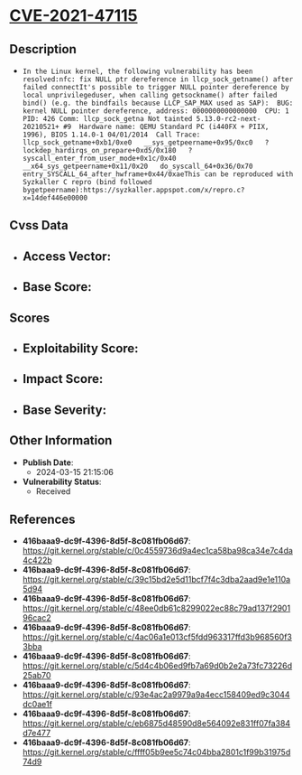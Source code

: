 
# [CVE-2021-47115](https://cve.mitre.org/cgi-bin/cvename.cgi?name=CVE-2021-47115)

## Description

- `In the Linux kernel, the following vulnerability has been resolved:nfc: fix NULL ptr dereference in llcp_sock_getname() after failed connectIt's possible to trigger NULL pointer dereference by local unprivilegeduser, when calling getsockname() after failed bind() (e.g. the bindfails because LLCP_SAP_MAX used as SAP):  BUG: kernel NULL pointer dereference, address: 0000000000000000  CPU: 1 PID: 426 Comm: llcp_sock_getna Not tainted 5.13.0-rc2-next-20210521+ #9  Hardware name: QEMU Standard PC (i440FX + PIIX, 1996), BIOS 1.14.0-1 04/01/2014  Call Trace:   llcp_sock_getname+0xb1/0xe0   __sys_getpeername+0x95/0xc0   ? lockdep_hardirqs_on_prepare+0xd5/0x180   ? syscall_enter_from_user_mode+0x1c/0x40   __x64_sys_getpeername+0x11/0x20   do_syscall_64+0x36/0x70   entry_SYSCALL_64_after_hwframe+0x44/0xaeThis can be reproduced with Syzkaller C repro (bind followed bygetpeername):https://syzkaller.appspot.com/x/repro.c?x=14def446e00000`

## Cvss Data

- **Access Vector**:
  - 
- **Base Score**:
  - 

## Scores

- **Exploitability Score**:
  - 
- **Impact Score**:
  - 
- **Base Severity**:
  - 

## Other Information

- **Publish Date**:
  - 2024-03-15 21:15:06
- **Vulnerability Status**:
  - Received

## References

- **416baaa9-dc9f-4396-8d5f-8c081fb06d67**: https://git.kernel.org/stable/c/0c4559736d9a4ec1ca58ba98ca34e7c4da4c422b
- **416baaa9-dc9f-4396-8d5f-8c081fb06d67**: https://git.kernel.org/stable/c/39c15bd2e5d11bcf7f4c3dba2aad9e1e110a5d94
- **416baaa9-dc9f-4396-8d5f-8c081fb06d67**: https://git.kernel.org/stable/c/48ee0db61c8299022ec88c79ad137f290196cac2
- **416baaa9-dc9f-4396-8d5f-8c081fb06d67**: https://git.kernel.org/stable/c/4ac06a1e013cf5fdd963317ffd3b968560f33bba
- **416baaa9-dc9f-4396-8d5f-8c081fb06d67**: https://git.kernel.org/stable/c/5d4c4b06ed9fb7a69d0b2e2a73fc73226d25ab70
- **416baaa9-dc9f-4396-8d5f-8c081fb06d67**: https://git.kernel.org/stable/c/93e4ac2a9979a9a4ecc158409ed9c3044dc0ae1f
- **416baaa9-dc9f-4396-8d5f-8c081fb06d67**: https://git.kernel.org/stable/c/eb6875d48590d8e564092e831ff07fa384d7e477
- **416baaa9-dc9f-4396-8d5f-8c081fb06d67**: https://git.kernel.org/stable/c/ffff05b9ee5c74c04bba2801c1f99b31975d74d9
